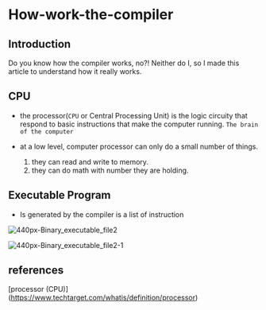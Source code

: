 # How-work-the-compiler

## Introduction
Do you know how the compiler works, no?! Neither do I, so I made this article to understand how it really works.

## CPU
* the processor(`CPU` or Central Processing Unit) is the logic circuity that respond to basic instructions that make the computer running. `The brain of the computer`

* at a low level, computer processor can only do a small number of things.
  1. they can read and write to memory.
  2. they can do math with number they are holding.

## Executable Program
* Is generated by the compiler is a list of instruction

![440px-Binary_executable_file2](https://user-images.githubusercontent.com/92105776/206932200-eb22d37d-3be2-4985-b761-bd24665f376a.png)



![440px-Binary_executable_file2-1](https://user-images.githubusercontent.com/92105776/206932251-75635bd0-c969-4334-b2c7-a20fb4f63986.png)



## references

[processor (CPU)] (https://www.techtarget.com/whatis/definition/processor)
